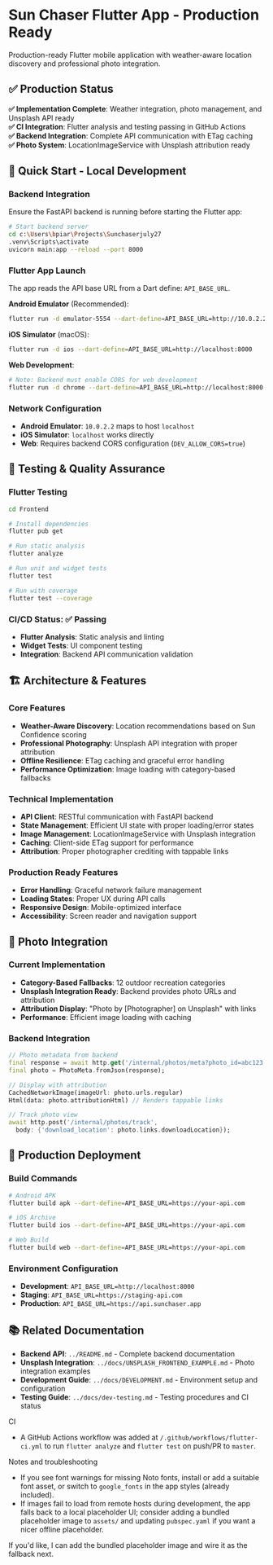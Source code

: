 # Sun Chaser Flutter App - Production Ready

Production-ready Flutter mobile application with weather-aware location discovery and professional photo integration.

## ✅ Production Status

**✅ Implementation Complete**: Weather integration, photo management, and Unsplash API ready  
**✅ CI Integration**: Flutter analysis and testing passing in GitHub Actions  
**✅ Backend Integration**: Complete API communication with ETag caching  
**✅ Photo System**: LocationImageService with Unsplash attribution ready  

## 📱 Quick Start - Local Development

### **Backend Integration**
Ensure the FastAPI backend is running before starting the Flutter app:

```bash
# Start backend server
cd c:\Users\bpiar\Projects\Sunchaserjuly27
.venv\Scripts\activate
uvicorn main:app --reload --port 8000
```

### **Flutter App Launch**

The app reads the API base URL from a Dart define: `API_BASE_URL`.

**Android Emulator** (Recommended):
```bash
flutter run -d emulator-5554 --dart-define=API_BASE_URL=http://10.0.2.2:8000
```

**iOS Simulator** (macOS):
```bash
flutter run -d ios --dart-define=API_BASE_URL=http://localhost:8000
```

**Web Development**:
```bash
# Note: Backend must enable CORS for web development
flutter run -d chrome --dart-define=API_BASE_URL=http://localhost:8000 --web-port 3000
```

### **Network Configuration**
- **Android Emulator**: `10.0.2.2` maps to host `localhost`
- **iOS Simulator**: `localhost` works directly  
- **Web**: Requires backend CORS configuration (`DEV_ALLOW_CORS=true`)

## 🧪 Testing & Quality Assurance

### **Flutter Testing**
```bash
cd Frontend

# Install dependencies
flutter pub get

# Run static analysis  
flutter analyze

# Run unit and widget tests
flutter test

# Run with coverage
flutter test --coverage
```

### **CI/CD Status: ✅ Passing**
- **Flutter Analysis**: Static analysis and linting
- **Widget Tests**: UI component testing
- **Integration**: Backend API communication validation

## 🏗️ Architecture & Features

### **Core Features**
- **Weather-Aware Discovery**: Location recommendations based on Sun Confidence scoring
- **Professional Photography**: Unsplash API integration with proper attribution
- **Offline Resilience**: ETag caching and graceful error handling  
- **Performance Optimization**: Image loading with category-based fallbacks

### **Technical Implementation**
- **API Client**: RESTful communication with FastAPI backend
- **State Management**: Efficient UI state with proper loading/error states
- **Image Management**: LocationImageService with Unsplash integration
- **Caching**: Client-side ETag support for performance
- **Attribution**: Proper photographer crediting with tappable links

### **Production Ready Features**
- **Error Handling**: Graceful network failure management
- **Loading States**: Proper UX during API calls
- **Responsive Design**: Mobile-optimized interface
- **Accessibility**: Screen reader and navigation support

## 📸 Photo Integration

### **Current Implementation**
- **Category-Based Fallbacks**: 12 outdoor recreation categories
- **Unsplash Integration Ready**: Backend provides photo URLs and attribution
- **Attribution Display**: "Photo by [Photographer] on Unsplash" with links
- **Performance**: Efficient image loading with caching

### **Backend Integration**
```dart
// Photo metadata from backend
final response = await http.get('/internal/photos/meta?photo_id=abc123');
final photo = PhotoMeta.fromJson(response);

// Display with attribution
CachedNetworkImage(imageUrl: photo.urls.regular)
Html(data: photo.attributionHtml) // Renders tappable links

// Track photo view
await http.post('/internal/photos/track', 
  body: {'download_location': photo.links.downloadLocation});
```

## 🚀 Production Deployment

### **Build Commands**
```bash
# Android APK
flutter build apk --dart-define=API_BASE_URL=https://your-api.com

# iOS Archive  
flutter build ios --dart-define=API_BASE_URL=https://your-api.com

# Web Build
flutter build web --dart-define=API_BASE_URL=https://your-api.com
```

### **Environment Configuration**
- **Development**: `API_BASE_URL=http://localhost:8000`
- **Staging**: `API_BASE_URL=https://staging-api.com`
- **Production**: `API_BASE_URL=https://api.sunchaser.app`

## 📚 Related Documentation

- **Backend API**: `../README.md` - Complete backend documentation
- **Unsplash Integration**: `../docs/UNSPLASH_FRONTEND_EXAMPLE.md` - Photo integration examples
- **Development Guide**: `../docs/DEVELOPMENT.md` - Environment setup and configuration
- **Testing Guide**: `../docs/dev-testing.md` - Testing procedures and CI status

CI

- A GitHub Actions workflow was added at `/.github/workflows/flutter-ci.yml` to run `flutter analyze` and `flutter test` on push/PR to `master`.

Notes and troubleshooting

- If you see font warnings for missing Noto fonts, install or add a suitable font asset, or switch to `google_fonts` in the app styles (already included).
- If images fail to load from remote hosts during development, the app falls back to a local placeholder UI; consider adding a bundled placeholder image to `assets/` and updating `pubspec.yaml` if you want a nicer offline placeholder.

If you'd like, I can add the bundled placeholder image and wire it as the fallback next.
